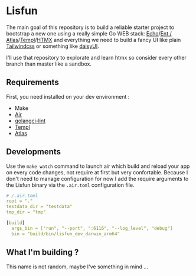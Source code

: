 # Lisfun

The main goal of this repository is to build a reliable starter project to bootstrap a new one using a really simple Go WEB stack: [Echo](https://echo.labstack.com/)/[Ent / Atlas](https://entgo.io/)/[Templ](https://templ.guide/)/[HTMX](https://htmx.org/) and everything we need to build a fancy UI like plain [Tailwindcss](https://tailwindcss.com/) or something like [daisyUI](https://daisyui.com/).

I'll use that repository to explorate and learn htmx so consider every other branch than master like a sandbox.

## Requirements

First, you need installed on your dev environment :
* Make
* [Air](https://github.com/air-verse/air?tab=readme-ov-file#installation)
* [golangci-lint](https://golangci-lint.run/welcome/install/)
* [Templ](https://templ.guide/quick-start/installation)
* [Atlas](https://atlasgo.io/getting-started/)

## Developments

Use the `make watch` command to launch air which build and reload your app on every code changes, not require at first but very confortable. Because I don't need to manage configuration for now I add the require arguments to the Lisfun binary via the `.air.toml` configuration file.

```yaml
# /.air.toml
root = "."
testdata_dir = "testdata"
tmp_dir = "tmp"

[build]
  args_bin = ["run", "--port", ":6116", "--log_level", "debug"]
  bin = "build/bin/lisfun_dev_darwin_arm64"
```

## What I'm building ?

This name is not random, maybe I've something in mind ...
